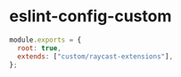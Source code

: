 # eslint-config-custom

```js
module.exports = {
  root: true,
  extends: ["custom/raycast-extensions"],
};
```
